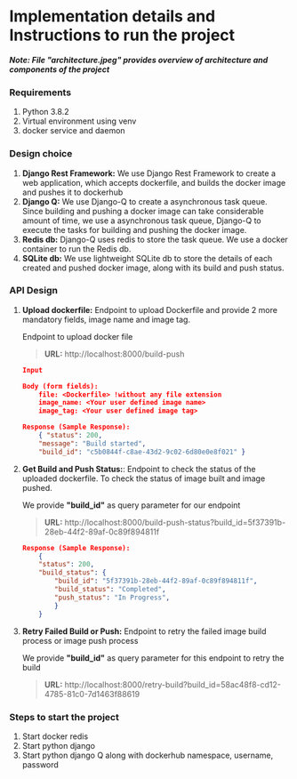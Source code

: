 # Implementation details and Instructions to run the project

___Note: File "architecture.jpeg" provides overview of architecture and components of the project___

### Requirements
1. Python 3.8.2
2. Virtual environment using venv
3. docker service and daemon

### Design choice
1. __Django Rest Framework:__ We use Django Rest Framework to create a web application, which accepts dockerfile, and builds the docker image and pushes it to dockerhub
2. __Django Q:__ We use Django-Q to create a asynchronous task queue. Since building and pushing a docker image can take considerable amount of time, we use a asynchronous task queue, Django-Q to execute the tasks for building and pushing the docker image.
3. __Redis db:__ Django-Q uses redis to store the task queue. We use a docker container to run the Redis db.
4. __SQLite db:__ We use lightweight SQLite db to store the details of each created and pushed docker image, along with its build and push status.

### API Design
1. __Upload dockerfile:__ Endpoint to upload Dockerfile and provide 2 more mandatory fields, image name and image tag.
    
    Endpoint to upload docker file
    > __URL:__ http://localhost:8000/build-push

    ```JSON
    Input

    Body (form fields):
        file: <Dockerfile> !without any file extension
        image_name: <Your user defined image name>
        image_tag: <Your user defined image tag>

    Response (Sample Response):
        { "status": 200,
        "message": "Build started",
        "build_id": "c5b0844f-c8ae-43d2-9c02-6d80e0e8f021" }

    ```

2. __Get Build and Push Status:__: Endpoint to check the status of the uploaded dockerfile. To check the status of image built and image pushed.

    We provide __"build_id"__ as query parameter for our endpoint
    > __URL:__ http://localhost:8000/build-push-status?build_id=5f37391b-28eb-44f2-89af-0c89f894811f

    ``` JSON
    Response (Sample Response):
        {
        "status": 200,
        "build_status": {
            "build_id": "5f37391b-28eb-44f2-89af-0c89f894811f",
            "build_status": "Completed",
            "push_status": "In Progress",
            }
        }

    ```

3. __Retry Failed Build or Push:__ Endpoint to retry the failed image build process or image push process

    We provide __"build_id"__ as query parameter for this endpoint to retry the build
    > __URL:__ http://localhost:8000/retry-build?build_id=58ac48f8-cd12-4785-81c0-7d1463f88619


### Steps to start the project

1. Start docker redis
2. Start python django
3. Start python django Q along with dockerhub namespace, username, password